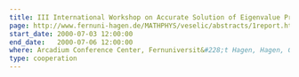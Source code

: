 ```yaml
---
title: III International Workshop on Accurate Solution of Eigenvalue Problems
page: http://www.fernuni-hagen.de/MATHPHYS/veselic/abstracts/1report.html
start_date: 2000-07-03 12:00:00
end_date:   2000-07-06 12:00:00
where: Arcadium Conference Center, Fernuniversit&#228;t Hagen, Hagen, Germany,
type: cooperation
---
```


